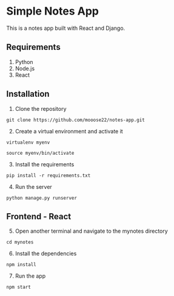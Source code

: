 # Simple Notes App

This is a notes app built with React and Django.

## Requirements

1. Python
2. Node.js
3. React

## Installation

1. Clone the repository

```
git clone https://github.com/mooose22/notes-app.git
```

2. Create a virtual environment and activate it

```
virtualenv myenv

source myenv/bin/activate

```

3. Install the requirements

```
pip install -r requirements.txt
```

4. Run the server

```
python manage.py runserver
```

## Frontend - React

5. Open another terminal and navigate to the mynotes directory

```
cd mynotes
```

6. Install the dependencies

```
npm install
```

7. Run the app

```
npm start
```
